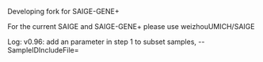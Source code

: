 Developing fork for SAIGE-GENE+

For the current SAIGE and SAIGE-GENE+ please use weizhouUMICH/SAIGE

Log:
v0.96: add an parameter in step 1 to subset samples, --SampleIDIncludeFile= 
